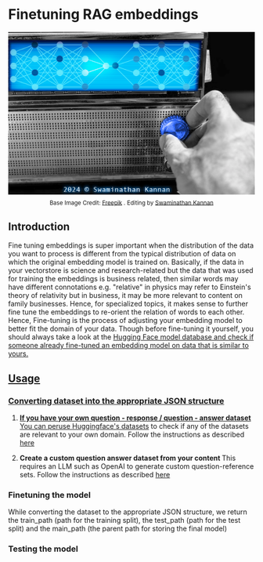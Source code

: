 # Finetuning RAG embeddings

<p align="center">
<img src = "https://github.com/SwamiKannan/Finetuning-RAG-Embeddings/blob/main/images/cover.png"><br>
<sub> Base Image Credit: <a href="https://www.freepik.com/premium-photo/tuning-radio-radio-station_16035333.htm">Freepik</a> . Editing by <a href="https://github.com/SwamiKannan">Swaminathan Kannan</a></sub>
</p>

## Introduction
Fine tuning embeddings is super important when the distribution of the data you want to process is different from the typical distribution of data on which the original embedding model is trained on. Basically, if the data in your vectorstore is science and research-related but the data that was used for training the embeddings is business related, then similar words may have different connotations e.g. "relative" in physics may refer to Einstein's theory of relativity but in business, it may be more relevant to content on family businesses. Hence, for specialized topics, it makes sense to further fine tune the embeddings to re-orient the relation of words to each other.
Hence, Fine-tuning is the process of adjusting your embedding model to better fit the domain of your data. Though before fine-tuning it yourself, you should always take a look at the <a href="https://huggingface.co/models"> Hugging Face model database and check if someone already fine-tuned an embedding model on data that is similar to yours.

## Usage
### Converting dataset into the appropriate JSON structure
1. <b> If you have your own question - response / question - answer dataset</b>
    You can peruse <a href="https://huggingface.co/docs/datasets/index">Huggingface's datasets</a> to check if any of the datasets are relevant to your own domain.
    Follow the instructions as described <a href="https://github.com/SwamiKannan/Creating-Llamaindex-EmbeddingQAFinetuneDataset-compatible-files/blob/main/README.md"> here </a>

2. <b> Create a custom question answer dataset from your content </b>
    This requires an LLM such as OpenAI to generate custom question-reference sets.
   Follow the instructions as described <a href="https://docs.llamaindex.ai/en/latest/examples/finetuning/embeddings/finetune_embedding.html#generate-corpus">here</a>
   
### Finetuning the model
While converting the dataset to the appropriate JSON structure, we return the train_path (path for the training split), the test_path (path for the test split) and the main_path (the parent path for storing the final model)

### Testing the model
